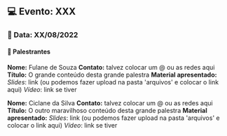 ## 💻 **Evento: XXX**

### 📅 Data: XX/08/2022

#### 🎤 **Palestrantes**

**Nome:** Fulane de Souza
**Contato:** talvez colocar um @ ou as redes aqui
**Título:** O grande conteúdo desta grande palestra
**Material apresentado:**
_Slides_: link (ou podemos fazer upload na pasta 'arquivos' e colocar o link aqui)
_Vídeo_: link se tiver

**Nome:** Ciclane da Silva
**Contato:** talvez colocar um @ ou as redes aqui
**Título:** O outro maravilhoso conteúdo desta grande palestra
**Material apresentado:**
_Slides_: link (ou podemos fazer upload na pasta 'arquivos' e colocar o link aqui)
_Vídeo_: link se tiver
